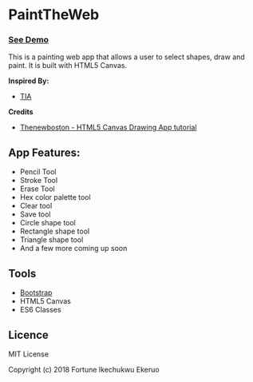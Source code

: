 # PaintTheWeb
### [See Demo](https://fortunee.github.io/paint-the-web/)
This is a painting web app that allows a user to select shapes, draw and paint. It is built with HTML5 Canvas.

**Inspired By:**

* [TIA](https://andela.com)

**Credits**

* [Thenewboston - HTML5 Canvas Drawing App tutorial](https://thenewboston.com/videos.php?cat=81)

## App Features:

* Pencil Tool
* Stroke Tool
* Erase Tool
* Hex color palette tool
* Clear tool
* Save tool
* Circle shape tool
* Rectangle shape tool
* Triangle shape tool
* And a few more coming up soon


## Tools

* [Bootstrap](http://getbootstrap.com/)
* HTML5 Canvas
* ES6 Classes

## Licence
MIT License

Copyright (c) 2018 Fortune Ikechukwu Ekeruo
